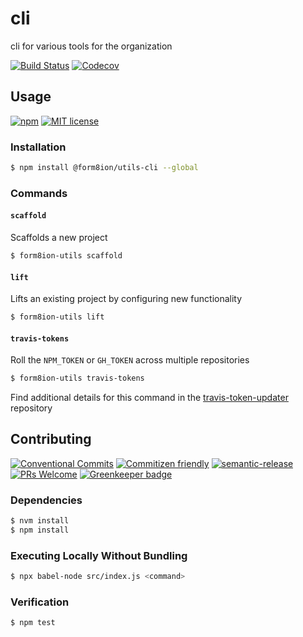 # cli

cli for various tools for the organization

<!-- status badges -->
[![Build Status][ci-badge]][ci-link]
[![Codecov][coverage-badge]][coverage-link]

## Usage

<!-- consumer badges -->
[![npm][npm-badge]][npm-link]
[![MIT license][license-badge]][license-link]

### Installation

```sh
$ npm install @form8ion/utils-cli --global
```

### Commands

#### `scaffold`

Scaffolds a new project

```sh
$ form8ion-utils scaffold
```

#### `lift`

Lifts an existing project by configuring new functionality

```sh
$ form8ion-utils lift
```

#### `travis-tokens`

Roll the `NPM_TOKEN` or `GH_TOKEN` across multiple repositories

```sh
$ form8ion-utils travis-tokens
```

Find additional details for this command in the [travis-token-updater](https://github.com/travis-token-updater)
repository


## Contributing

<!-- contribution badges -->
[![Conventional Commits][commit-convention-badge]][commit-convention-link]
[![Commitizen friendly][commitizen-badge]][commitizen-link]
[![semantic-release][semantic-release-badge]][semantic-release-link]
[![PRs Welcome][PRs-badge]][PRs-link]
[![Greenkeeper badge](https://badges.greenkeeper.io/form8ion/utils-cli.svg)](https://greenkeeper.io/)

### Dependencies

```sh
$ nvm install
$ npm install
```
 
### Executing Locally Without Bundling
 
```sh
$ npx babel-node src/index.js <command>
```

### Verification

```sh
$ npm test
```

[npm-link]: https://www.npmjs.com/package/@form8ion/utils-cli
[npm-badge]: https://img.shields.io/npm/v/@form8ion/utils-cli.svg
[license-link]: LICENSE
[license-badge]: https://img.shields.io/github/license/form8ion/utils-cli.svg
[ci-link]: https://travis-ci.com/form8ion/utils-cli
[ci-badge]: https://img.shields.io/travis/com/form8ion/utils-cli/master.svg
[coverage-link]: https://codecov.io/github/form8ion/utils-cli
[coverage-badge]: https://img.shields.io/codecov/c/github/form8ion/utils-cli.svg
[commit-convention-link]: https://conventionalcommits.org
[commit-convention-badge]: https://img.shields.io/badge/Conventional%20Commits-1.0.0-yellow.svg
[commitizen-link]: http://commitizen.github.io/cz-cli/
[commitizen-badge]: https://img.shields.io/badge/commitizen-friendly-brightgreen.svg
[semantic-release-link]: https://github.com/semantic-release/semantic-release
[semantic-release-badge]: https://img.shields.io/badge/%20%20%F0%9F%93%A6%F0%9F%9A%80-semantic--release-e10079.svg
[PRs-link]: http://makeapullrequest.com
[PRs-badge]: https://img.shields.io/badge/PRs-welcome-brightgreen.svg

